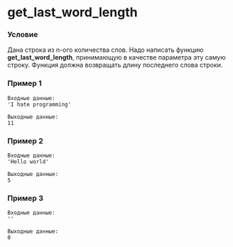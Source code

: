 # get_last_word_length

### **Условие**

Дана строка из n-ого количества слов. Надо написать функцию **get_last_word_length**, принимающую в качестве параметра эту самую строку. Функция должна возвращать длину последнего слова строки.

### Пример 1

```
Входные данные:
'I hate programming'

Выходные данные:
11
```

### Пример 2

```
Входные данные:
'Hello world'

Выходные данные:
5
```

### Пример 3

```
Входные данные:
''

Выходные данные:
0
```
